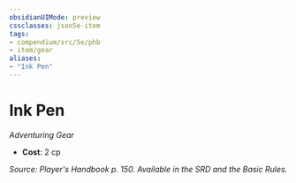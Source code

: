 ```yaml
---
obsidianUIMode: preview
cssclasses: json5e-item
tags:
- compendium/src/5e/phb
- item/gear
aliases: 
- "Ink Pen"
---
```

# Ink Pen
*Adventuring Gear*  

- **Cost**: 2 cp

*Source: Player's Handbook p. 150. Available in the SRD and the Basic Rules.*